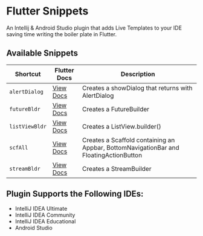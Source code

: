 # Flutter Snippets
An Intellij & Android Studio plugin that adds Live Templates to your IDE saving time writing the boiler plate in Flutter.


## Available Snippets
| Shortcut| Flutter Docs| Description|
| ---------- | ------------------------ | -------------- |
|`alertDialog`|[View Docs](https://docs.flutter.io/flutter/widgets/AlertDialog-class.html)|Creates a showDialog that returns with AlertDialog|
|`futureBldr`|[View Docs](https://docs.flutter.io/flutter/widgets/FutureBuilder-class.html)|Creates a FutureBuilder|
|`listViewBldr`|[View Docs](https://docs.flutter.io/flutter/widgets/ListView.builder.html)|Creates a ListView.builder()|
|`scfAll`|[View Docs](https://docs.flutter.io/flutter/material/Scaffold-class.html)|Creates a Scaffold containing an Appbar, BottomNavigationBar and FloatingActionButton|
|`streamBldr`|[View Docs](https://docs.flutter.io/flutter/widgets/StreamBuilder-class.html)|Creates a StreamBuilder|

## Plugin Supports the Following IDEs:
* IntelliJ IDEA Ultimate
* IntelliJ IDEA Community
* IntelliJ IDEA Educational
* Android Studio
